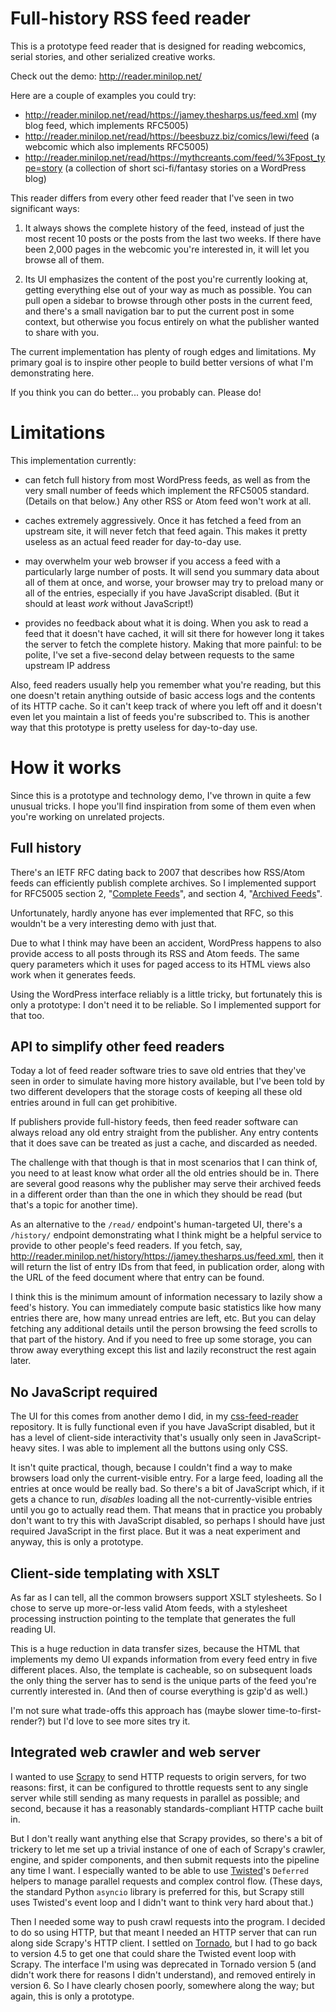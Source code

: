 Full-history RSS feed reader
============================

This is a prototype feed reader that is designed for reading webcomics,
serial stories, and other serialized creative works.

Check out the demo: <http://reader.minilop.net/>

Here are a couple of examples you could try:

- <http://reader.minilop.net/read/https://jamey.thesharps.us/feed.xml>
  (my blog feed, which implements RFC5005)
- <http://reader.minilop.net/read/https://beesbuzz.biz/comics/lewi/feed>
  (a webcomic which also implements RFC5005)
- <http://reader.minilop.net/read/https://mythcreants.com/feed/%3Fpost_type=story>
  (a collection of short sci-fi/fantasy stories on a WordPress blog)

This reader differs from every other feed reader that I've seen in two
significant ways:

1. It always shows the complete history of the feed, instead of just the
   most recent 10 posts or the posts from the last two weeks. If there
   have been 2,000 pages in the webcomic you're interested in, it will
   let you browse all of them.

2. Its UI emphasizes the content of the post you're currently looking
   at, getting everything else out of your way as much as possible. You
   can pull open a sidebar to browse through other posts in the current
   feed, and there's a small navigation bar to put the current post in
   some context, but otherwise you focus entirely on what the publisher
   wanted to share with you.

The current implementation has plenty of rough edges and limitations. My
primary goal is to inspire other people to build better versions of what
I'm demonstrating here.

If you think you can do better... you probably can. Please do!


Limitations
===========

This implementation currently:

- can fetch full history from most WordPress feeds, as well as from the
  very small number of feeds which implement the RFC5005 standard.
  (Details on that below.) Any other RSS or Atom feed won't work at all.

- caches extremely aggressively. Once it has fetched a feed from an
  upstream site, it will never fetch that feed again. This makes it
  pretty useless as an actual feed reader for day-to-day use.

- may overwhelm your web browser if you access a feed with a
  particularly large number of posts. It will send you summary data
  about all of them at once, and worse, your browser may try to preload
  many or all of the entries, especially if you have JavaScript
  disabled. (But it should at least _work_ without JavaScript!)

- provides no feedback about what it is doing. When you ask to read a
  feed that it doesn't have cached, it will sit there for however long
  it takes the server to fetch the complete history. Making that more
  painful: to be polite, I've set a five-second delay between requests
  to the same upstream IP address

Also, feed readers usually help you remember what you're reading, but
this one doesn't retain anything outside of basic access logs and the
contents of its HTTP cache. So it can't keep track of where you left off
and it doesn't even let you maintain a list of feeds you're subscribed
to. This is another way that this prototype is pretty useless for
day-to-day use.


How it works
============

Since this is a prototype and technology demo, I've thrown in quite a
few unusual tricks. I hope you'll find inspiration from some of them
even when you're working on unrelated projects.

Full history
------------

There's an IETF RFC dating back to 2007 that describes how RSS/Atom
feeds can efficiently publish complete archives. So I implemented
support for RFC5005 section 2, "[Complete Feeds][]", and section 4,
"[Archived Feeds][]".

[Complete Feeds]: https://tools.ietf.org/html/rfc5005#section-2
[Archived Feeds]: https://tools.ietf.org/html/rfc5005#section-4

Unfortunately, hardly anyone has ever implemented that RFC, so this
wouldn't be a very interesting demo with just that.

Due to what I think may have been an accident, WordPress happens to also
provide access to all posts through its RSS and Atom feeds. The same
query parameters which it uses for paged access to its HTML views also
work when it generates feeds.

Using the WordPress interface reliably is a little tricky, but
fortunately this is only a prototype: I don't need it to be reliable. So
I implemented support for that too.

API to simplify other feed readers
----------------------------------

Today a lot of feed reader software tries to save old entries that
they've seen in order to simulate having more history available, but
I've been told by two different developers that the storage costs of
keeping all these old entries around in full can get prohibitive.

If publishers provide full-history feeds, then feed reader software can
always reload any old entry straight from the publisher. Any entry
contents that it does save can be treated as just a cache, and discarded
as needed.

The challenge with that though is that in most scenarios that I can
think of, you need to at least know what order all the old entries
should be in. There are several good reasons why the publisher may serve
their archived feeds in a different order than than the one in which
they should be read (but that's a topic for another time).

As an alternative to the `/read/` endpoint's human-targeted UI, there's
a `/history/` endpoint demonstrating what I think might be a helpful
service to provide to other people's feed readers. If you fetch, say,
<http://reader.minilop.net/history/https://jamey.thesharps.us/feed.xml>,
then it will return the list of entry IDs from that feed, in publication
order, along with the URL of the feed document where that entry can be
found.

I think this is the minimum amount of information necessary to lazily
show a feed's history. You can immediately compute basic statistics like
how many entries there are, how many unread entries are left, etc. But
you can delay fetching any additional details until the person browsing
the feed scrolls to that part of the history. And if you need to free up
some storage, you can throw away everything except this list and lazily
reconstruct the rest again later.

No JavaScript required
----------------------

The UI for this comes from another demo I did, in my [css-feed-reader][]
repository. It is fully functional even if you have JavaScript disabled,
but it has a level of client-side interactivity that's usually only seen
in JavaScript-heavy sites. I was able to implement all the buttons using
only CSS.

[css-feed-reader]: https://github.com/jameysharp/css-feed-reader

It isn't quite practical, though, because I couldn't find a way to make
browsers load only the current-visible entry. For a large feed, loading
all the entries at once would be really bad. So there's a bit of
JavaScript which, if it gets a chance to run, _disables_ loading all the
not-currently-visible entries until you go to actually read them. That
means that in practice you probably don't want to try this with
JavaScript disabled, so perhaps I should have just required JavaScript
in the first place. But it was a neat experiment and anyway, this is
only a prototype.

Client-side templating with XSLT
--------------------------------

As far as I can tell, all the common browsers support XSLT stylesheets.
So I chose to serve up more-or-less valid Atom feeds, with a stylesheet
processing instruction pointing to the template that generates the full
reading UI.

This is a huge reduction in data transfer sizes, because the HTML that
implements my demo UI expands information from every feed entry in five
different places. Also, the template is cacheable, so on subsequent
loads the only thing the server has to send is the unique parts of the
feed you're currently interested in. (And then of course everything is
gzip'd as well.)

I'm not sure what trade-offs this approach has (maybe slower
time-to-first-render?) but I'd love to see more sites try it.

Integrated web crawler and web server
-------------------------------------

I wanted to use [Scrapy][] to send HTTP requests to origin servers, for
two reasons: first, it can be configured to throttle requests sent to
any single server while still sending as many requests in parallel as
possible; and second, because it has a reasonably standards-compliant
HTTP cache built in.

[Scrapy]: https://scrapy.org/

But I don't really want anything else that Scrapy provides, so there's a
bit of trickery to let me set up a trivial instance of one of each of
Scrapy's crawler, engine, and spider components, and then submit
requests into the pipeline any time I want. I especially wanted to be
able to use [Twisted][]'s `Deferred` helpers to manage parallel requests
and complex control flow. (These days, the standard Python `asyncio`
library is preferred for this, but Scrapy still uses Twisted's event
loop and I didn't want to think very hard about that.)

[Twisted]: https://twistedmatrix.com/

Then I needed some way to push crawl requests into the program. I
decided to do so using HTTP, but that meant I needed an HTTP server that
can run along side Scrapy's HTTP client. I settled on [Tornado][], but I
had to go back to version 4.5 to get one that could share the Twisted
event loop with Scrapy. The interface I'm using was deprecated in
Tornado version 5 (and didn't work there for reasons I didn't
understand), and removed entirely in version 6. So I have clearly chosen
poorly, somewhere along the way; but again, this is only a prototype.

[Tornado]: https://www.tornadoweb.org/
